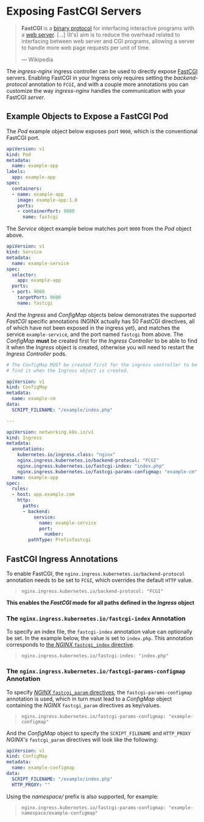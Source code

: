 

# Exposing FastCGI Servers

> **FastCGI** is a [binary protocol](https://en.wikipedia.org/wiki/Binary_protocol "Binary protocol") for interfacing interactive programs with a [web server](https://en.wikipedia.org/wiki/Web_server "Web server"). [...] (It's) aim is to reduce the overhead related to interfacing between web server and CGI programs, allowing a server to handle more web page requests per unit of time.
>
> &mdash; Wikipedia

The _ingress-nginx_ ingress controller can be used to directly expose [FastCGI](https://en.wikipedia.org/wiki/FastCGI) servers.  Enabling FastCGI in your Ingress only requires setting the _backend-protocol_ annotation to `FCGI`, and with a couple more annotations you can customize the way _ingress-nginx_ handles the communication with your FastCGI _server_.


## Example Objects to Expose a FastCGI Pod

The _Pod_ example object below exposes port `9000`, which is the conventional FastCGI port.

```yaml
apiVersion: v1
kind: Pod
metadata:
  name: example-app
labels:
  app: example-app
spec:
  containers:
  - name: example-app
    image: example-app:1.0
    ports:
    - containerPort: 9000
      name: fastcgi
```

The _Service_ object example below matches port `9000` from the _Pod_ object above.

```yaml
apiVersion: v1
kind: Service
metadata:
  name: example-service
spec:
  selector:
    app: example-app
  ports:
  - port: 9000
    targetPort: 9000
    name: fastcgi
```

And the _Ingress_ and _ConfigMap_ objects below demonstrates the supported _FastCGI_ specific annotations (NGINX actually has 50 FastCGI directives, all of which have not been exposed in the ingress yet), and matches the service `example-service`, and the port named `fastcgi` from above. The _ConfigMap_ **must** be created first for the _Ingress Controller_ to be able to find it when the _Ingress_ object is created, otherwise you will need to restart the _Ingress Controller_ pods.

```yaml
# The ConfigMap MUST be created first for the ingress controller to be able to
# find it when the Ingress object is created.

apiVersion: v1
kind: ConfigMap
metadata:
  name: example-cm
data:
  SCRIPT_FILENAME: "/example/index.php"

---

apiVersion: networking.k8s.io/v1
kind: Ingress
metadata:
  annotations:
    kubernetes.io/ingress.class: "nginx"
    nginx.ingress.kubernetes.io/backend-protocol: "FCGI"
    nginx.ingress.kubernetes.io/fastcgi-index: "index.php"
    nginx.ingress.kubernetes.io/fastcgi-params-configmap: "example-cm"
  name: example-app
spec:
  rules:
  - host: app.example.com
    http:
      paths:
      - backend:
          service:
            name: example-service
            port:
              number:
        pathType: Prefixfastcgi
```

## FastCGI Ingress Annotations

To enable FastCGI, the `nginx.ingress.kubernetes.io/backend-protocol` annotation needs to be set to `FCGI`, which overrides the default `HTTP` value.

> `nginx.ingress.kubernetes.io/backend-protocol: "FCGI"`

**This enables the _FastCGI_ mode for all paths defined in the _Ingress_ object**

### The `nginx.ingress.kubernetes.io/fastcgi-index` Annotation

To specify an index file, the `fastcgi-index` annotation value can optionally be set.  In the example below, the value is set to `index.php`.  This annotation corresponds to [the _NGINX_ `fastcgi_index` directive](http://nginx.org/en/docs/http/ngx_http_fastcgi_module.html#fastcgi_index).

> `nginx.ingress.kubernetes.io/fastcgi-index: "index.php"`

### The `nginx.ingress.kubernetes.io/fastcgi-params-configmap` Annotation

To specify [_NGINX_ `fastcgi_param` directives](http://nginx.org/en/docs/http/ngx_http_fastcgi_module.html#fastcgi_param), the `fastcgi-params-configmap` annotation is used, which in turn must lead to a _ConfigMap_ object containing the _NGINX_ `fastcgi_param` directives as key/values.

> `nginx.ingress.kubernetes.io/fastcgi-params-configmap: "example-configmap"`

And the _ConfigMap_ object to specify the `SCRIPT_FILENAME` and `HTTP_PROXY`  _NGINX's_ `fastcgi_param` directives will look like the following:

```yaml
apiVersion: v1
kind: ConfigMap
metadata:
  name: example-configmap
data:
  SCRIPT_FILENAME: "/example/index.php"
  HTTP_PROXY: ""
```
Using the _namespace/_ prefix is also supported, for example:

> `nginx.ingress.kubernetes.io/fastcgi-params-configmap: "example-namespace/example-configmap"`
